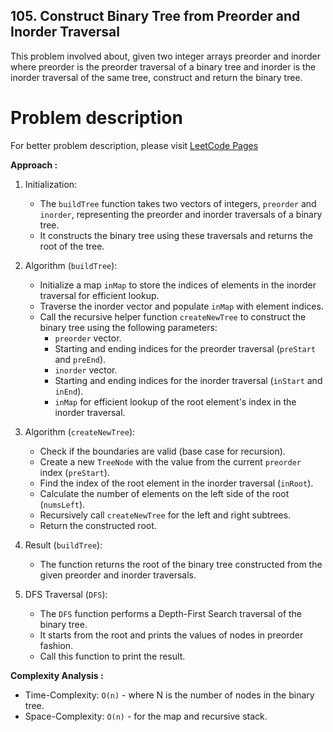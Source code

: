 ## 105. Construct Binary Tree from Preorder and Inorder Traversal

This problem involved about, given two integer arrays preorder and inorder where preorder is the preorder traversal of a binary tree and inorder is the inorder traversal of the same tree, construct and return the binary tree. <br/>

# Problem description

For better problem description, please visit [LeetCode Pages](https://leetcode.com/problems/construct-binary-tree-from-preorder-and-inorder-traversal/description/)

**Approach :**<br/>

1. Initialization:

    - The `buildTree` function takes two vectors of integers, `preorder` and `inorder`, representing the preorder and inorder traversals of a binary tree.
    - It constructs the binary tree using these traversals and returns the root of the tree.

2. Algorithm (`buildTree`):

    - Initialize a map `inMap` to store the indices of elements in the inorder traversal for efficient lookup.
    - Traverse the inorder vector and populate `inMap` with element indices.
    - Call the recursive helper function `createNewTree` to construct the binary tree using the following parameters:
        - `preorder` vector.
        - Starting and ending indices for the preorder traversal (`preStart` and `preEnd`).
        - `inorder` vector.
        - Starting and ending indices for the inorder traversal (`inStart` and `inEnd`).
        - `inMap` for efficient lookup of the root element's index in the inorder traversal.

3. Algorithm (`createNewTree`):

    - Check if the boundaries are valid (base case for recursion).
    - Create a new `TreeNode` with the value from the current `preorder` index (`preStart`).
    - Find the index of the root element in the inorder traversal (`inRoot`).
    - Calculate the number of elements on the left side of the root (`numsLeft`).
    - Recursively call `createNewTree` for the left and right subtrees.
    - Return the constructed root.

4. Result (`buildTree`):

    - The function returns the root of the binary tree constructed from the given preorder and inorder traversals.

5. DFS Traversal (`DFS`):
    - The `DFS` function performs a Depth-First Search traversal of the binary tree.
    - It starts from the root and prints the values of nodes in preorder fashion.
    - Call this function to print the result.

**Complexity Analysis :**<br/>

-   Time-Complexity: `O(n)` - where N is the number of nodes in the binary tree.
-   Space-Complexity: `O(n)` - for the map and recursive stack.
